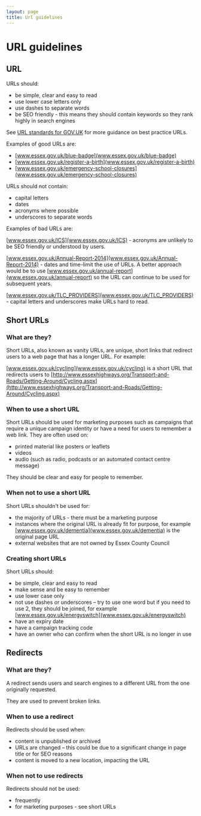 ```yaml
---
layout: page
title: Url guidelines
---
```


# URL guidelines

## URL

URLs should:

* be simple, clear and easy to read
* use lower case letters only
* use dashes to separate words
* be SEO friendly - this means they should contain keywords so they rank highly in search engines

See [URL standards for GOV.UK](https://www.gov.uk/guidance/content-design/url-standards-for-gov-uk) for more guidance on best practice URLs.

Examples of good URLs are:

* [www.essex.gov.uk/blue-badge](www.essex.gov.uk/blue-badge)
* [www.essex.gov.uk/register-a-birth](www.essex.gov.uk/register-a-birth)
* [www.essex.gov.uk/emergency-school-closures](www.essex.gov.uk/emergency-school-closures)

URLs should not contain:

* capital letters
* dates
* acronyms where possible
* underscores to separate words

Examples of bad URLs are:

[www.essex.gov.uk/ICS](www.essex.gov.uk/ICS) - acronyms are unlikely to be SEO friendly or understood by users. 

[www.essex.gov.uk/Annual-Report-2014](www.essex.gov.uk/Annual-Report-2014) - dates and time-limit the use of URLs. A better approach would be to use [www.essex.gov.uk/annual-report](www.essex.gov.uk/annual-report) so the URL can continue to be used for subsequent years.

[www.essex.gov.uk/TLC_PROVIDERS](www.essex.gov.uk/TLC_PROVIDERS) - capital letters and underscores make URLs hard to read.

## Short URLs

### What are they?

Short URLs, also known as vanity URLs, are unique, short links that redirect users to a web page that has a longer URL. For example:

[www.essex.gov.uk/cycling](www.essex.gov.uk/cycling) is a short URL that redirects users to [http://www.essexhighways.org/Transport-and-Roads/Getting-Around/Cycling.aspx](http://www.essexhighways.org/Transport-and-Roads/Getting-Around/Cycling.aspx)  

### When to use a short URL

Short URLs should be used for marketing purposes such as campaigns that require a unique campaign identity or have a need for users to remember a web link. They are often used on:

* printed material like posters or leaflets
* videos
* audio (such as radio, podcasts or an automated contact centre message)

They should be clear and easy for people to remember.

### When not to use a short URL

Short URLs shouldn't be used for:

* the majority of URLs - there must be a marketing purpose
* instances where the original URL is already fit for purpose, for example [www.essex.gov.uk/dementia](www.essex.gov.uk/dementia) is the original page URL
* external websites that are not owned by Essex County Council

### Creating short URLs

Short URLs should:

* be simple, clear and easy to read
* make sense and be easy to remember
* use lower case only
* not use dashes or underscores – try to use one word but if you need to use 2, they should be joined, for example [www.essex.gov.uk/energyswitch](www.essex.gov.uk/energyswitch)
* have an expiry date
* have a campaign tracking code
* have an owner who can confirm when the short URL is no longer in use

## Redirects

### What are they?

A redirect sends users and search engines to a different URL from the one originally requested. 

They are used to prevent broken links.

### When to use a redirect

Redirects should be used when:

* content is unpublished or archived
* URLs are changed – this could be due to a significant change in page title or for SEO reasons
* content is moved to a new location, impacting the URL

### When not to use redirects

Redirects should not be used:

* frequently
* for marketing purposes - see short URLs

